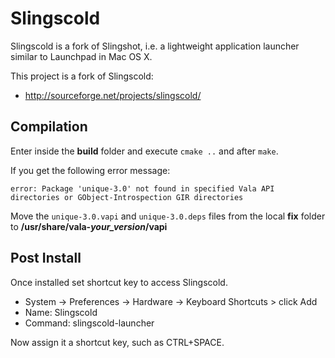 # Slingscold

Slingscold is a fork of Slingshot, i.e. a lightweight application launcher similar to Launchpad in Mac OS X.

This project is a fork of Slingscold:

  * http://sourceforge.net/projects/slingscold/

## Compilation

Enter inside the **build** folder and execute `cmake ..` and after `make`.

If you get the following error message:

```error: Package 'unique-3.0' not found in specified Vala API directories or GObject-Introspection GIR directories```

Move the `unique-3.0.vapi` and `unique-3.0.deps` files from the local **fix** folder to **/usr/share/vala-*your_version*/vapi**

## Post Install

Once installed set shortcut key to access Slingscold.

  * System -> Preferences -> Hardware -> Keyboard Shortcuts > click Add
  * Name: Slingscold
  * Command: slingscold-launcher

Now assign it a shortcut key, such as CTRL+SPACE.
